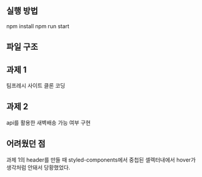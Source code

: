 ## 실행 방법

npm install
npm run start

## 파일 구조

## 과제 1

팀프레시 사이트 클론 코딩

## 과제 2

api를 활용한 새벽배송 가능 여부 구현

## 어려웠던 점

과제 1의 header를 만들 때 styled-components에서 중첩된 셀렉터내에서 hover가 생각처럼 안돼서 당황했었다.
